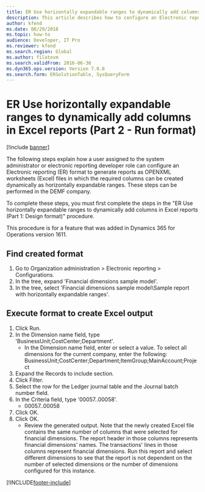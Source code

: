 ```yaml
---
title: ER Use horizontally expandable ranges to dynamically add columns in Excel reports (Part 2 - Run format)
description: This article describes how to configure an Electronic reporting (ER) format to generate reports as OPENXML worksheets (Excel) files. (Part 2)
author: kfend
ms.date: 08/29/2018
ms.topic: how-to
audience: Developer, IT Pro
ms.reviewer: kfend
ms.search.region: Global
ms.author: filatovm
ms.search.validFrom: 2016-06-30
ms.dyn365.ops.version: Version 7.0.0
ms.search.form: ERSolutionTable, SysQueryForm
---
```

# ER Use horizontally expandable ranges to dynamically add columns in Excel reports (Part 2 - Run format)

[!include [banner](../../includes/banner.md)]

The following steps explain how a user assigned to the system administrator or electronic reporting developer role can configure an Electronic reporting (ER) format to generate reports as OPENXML worksheets (Excel) files in which the required columns can be created dynamically as horizontally expandable ranges. These steps can be performed in the DEMF company.

To complete these steps, you must first complete the steps in the "ER Use horizontally expandable ranges to dynamically add columns in Excel reports (Part 1: Design format)" procedure.

This procedure is for a feature that was added in Dynamics 365 for Operations version 1611.


## Find created format
1. Go to Organization administration > Electronic reporting > Configurations.
2. In the tree, expand 'Financial dimensions sample model'.
3. In the tree, select 'Financial dimensions sample model\Sample report with horizontally expandable ranges'.

## Execute format to create Excel output
1. Click Run.
2. In the Dimension name field, type 'BusinessUnit;CostCenter;Department'.
    * In the Dimension name field, enter or select a value.  To select all dimensions for the current company, enter the following:  BusinessUnit;CostCenter;Department;ItemGroup;MainAccount;Project  
3. Expand the Records to include section.
4. Click Filter.
5. Select the row for the Ledger journal table and the Journal batch number field.
6. In the Criteria field, type '00057..00058'.
    * 00057..00058  
7. Click OK.
8. Click OK.
    * Review the generated output. Note that the newly created Excel file contains the same number of columns that were selected for financial dimensions. The report header in those columns represents financial dimensions' names. The transactions' lines in those columns represent financial dimensions. Run this report and select different dimensions to see that the report is not dependent on the number of selected dimensions or the number of dimensions configured for this instance.  



[!INCLUDE[footer-include](../../../../includes/footer-banner.md)]
